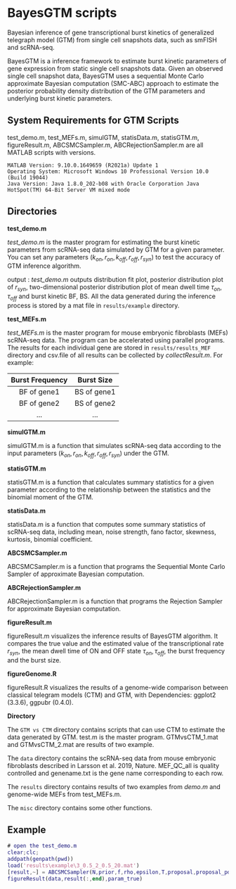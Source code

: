 # BayesGTM scripts

Bayesian inference of gene transcriptional burst kinetics of generalized telegraph model (GTM) from single cell snapshots data, such as smFISH and scRNA-seq.

BayesGTM is a  inference framework to estimate burst kinetic parameters of gene expression from static single cell snapshots data. Given an observed single cell snapshot data, BayesGTM uses a sequential Monte Carlo approximate Bayesian computation (SMC-ABC) approach to estimate the posterior probability density distribution of the GTM parameters and  underlying burst kinetic parameters.

## System Requirements for GTM Scripts

test_demo.m, test_MEFs.m, simulGTM, statisData.m, statisGTM.m, figureResult.m, ABCSMCSampler.m, ABCRejectionSampler.m are all MATLAB scripts with versions.

```
MATLAB Version: 9.10.0.1649659 (R2021a) Update 1
Operating System: Microsoft Windows 10 Professional Version 10.0 (Build 19044)
Java Version: Java 1.8.0_202-b08 with Oracle Corporation Java HotSpot(TM) 64-Bit Server VM mixed mode
```

## Directories

**test_demo.m**

*test_demo.m* is the master program for estimating the burst kinetic parameters from scRNA-seq data simulated by GTM for a given parameter. You can set any parameters ($k_{on}, r_{on}, k_{off}, r_{off}, r_{syn}$) to test the accuracy of GTM inference algorithm.

output : *test_demo.m* outputs distribution fit plot, posterior distribution plot of $r_{syn}$, two-dimensional posterior distribution plot of mean dwell time $\tau_{on}, \tau_{off}$ and burst kinetic BF, BS. All the data generated during the inference process is stored by a mat file in `results/example` directory.

**test_MEFs.m**

*test_MEFs.m* is the master program for mouse embryonic fibroblasts (MEFs) scRNA-seq data. The program can be accelerated using parallel programs. The results for each individual gene are stored in `results/results_MEF` directory and csv.file of all results can be collected by *collectResult.m*. For example:

| Burst Frequency | Burst Size  |
| :-------------: | :---------: |
|   BF of gene1   | BS of gene1 |
|   BF of gene2   | BS of gene2 |
|       ...       |     ...     |

**simulGTM.m**

simulGTM.m is a function that simulates scRNA-seq data according to the input parameters ($k_{on}, r_{on}, k_{off}, r_{off}, r_{syn}$) under the GTM.

**statisGTM.m**

statisGTM.m is a function that calculates summary statistics for a given parameter according to the relationship between the statistics and the binomial moment of the GTM.

**statisData.m**

statisData.m is a function that computes some summary statistics of scRNA-seq data, including mean, noise strength, fano factor, skewness, kurtosis, binomial coefficient.

**ABCSMCSampler.m**

ABCSMCSampler.m is a function that programs the Sequential Monte Carlo Sampler of approximate Bayesian computation.

**ABCRejectionSampler.m**

ABCRejectionSampler.m is a function that programs the Rejection Sampler for approximate Bayesian computation.

**figureResult.m**

figureResult.m visualizes the inference results of BayesGTM algorithm. It compares the true value and the estimated value of the transcriptional rate $r_{syn}$, the mean dwell time of ON and OFF state $\tau_{on}, \tau_{off}$, the burst frequency and the burst size.

**figureGenome.R**

figureResult.R visualizes  the results of a genome-wide comparison between classical telegram models (CTM) and GTM, with Dependencies: ggplot2 (3.3.6), ggpubr (0.4.0).

**Directory**

The `GTM vs CTM` directory contains scripts that can use CTM to estimate the data generated by GTM. test.m is the master program. GTMvsCTM_1.mat and GTMvsCTM_2.mat are results of two example.

The `data` directory contains the scRNA-seq data from mouse embryonic fibroblasts described in Larsson  et al. 2019, Nature. MEF_QC_all is quality controlled and genename.txt is the gene name corresponding to each row.

The `results` directory contains results of two examples from *demo.m* and genome-wide MEFs from test_MEFs.m. 

The `misc` directory contains some other functions.

## Example

```matlab
# open the test_demo.m
clear;clc;
addpath(genpath(pwd))
load('results\example\3_0.5_2_0.5_20.mat')
[result,~] = ABCSMCSampler(N,prior,f,rho,epsilon,T,proposal,proposal_pdf,1);
figureResult(data,result(:,end),param_true)
```
